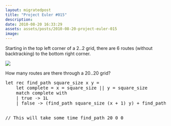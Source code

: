 ```yaml
---
layout: migratedpost
title: "Project Euler #015"
description:
date: 2010-08-20 16:33:29
assets: assets/posts/2010-08-20-project-euler-015
image: 
---
```


<p>Starting in the top left corner of a 2<img height="9" width="9" alt="×" border="0" src="http://projecteuler.net/images/symbol_times.gif" />2 grid, there are 6 routes (without backtracking) to the bottom right corner.</p>
<p><img src="http://projecteuler.net/project/images/p_015.gif" /></p>
<p>How many routes are there through a 20<img height="9" width="9" alt="×" border="0" src="http://projecteuler.net/images/symbol_times.gif" />20 grid?</p>
<pre class="brush:fsharp">let rec find_path square_size x y = 
    let complete = x = square_size || y = square_size
    match complete with
    | true -> 1L
    | false -> (find_path square_size (x + 1) y) + find_path square_size x (y + 1)

// This will take some time
find_path 20 0 0</pre>
